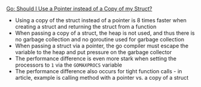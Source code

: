 [Go: Should I Use a Pointer instead of a Copy of my Struct?](https://medium.com/a-journey-with-go/go-should-i-use-a-pointer-instead-of-a-copy-of-my-struct-44b43b104963)

* Using a copy of the struct instead of a pointer is 8 times faster when creating a struct and returning the struct from a function
* When passing a copy of a struct, the heap is not used, and thus there is no garbage collection and no goroutine used for garbage collection
* When passing a struct via a pointer, the go compiler must escape the variable to the heap and put pressure on the garbage collector
* The performance difference is even more stark when setting the processors to `1` via the `GOMAXPROCS` variable
* The performance difference also occurs for tight function calls - in article, example is calling method with a pointer vs. a copy of a struct
